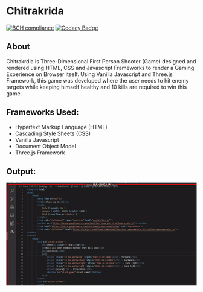 # Chitrakrida
[![BCH compliance](https://bettercodehub.com/edge/badge/HarshCasper/Chitrakrida?branch=master)](https://bettercodehub.com/)
[![Codacy Badge](https://api.codacy.com/project/badge/Grade/2bc6c9769dac4742bdfbfd82c8409d2e)](https://www.codacy.com/manual/HarshCasper/Chitrakrida?utm_source=github.com&amp;utm_medium=referral&amp;utm_content=HarshCasper/Chitrakrida&amp;utm_campaign=Badge_Grade)
## About 

Chitrakrdia is Three-Dimensional First Person Shooter (Game) designed and rendered using HTML, CSS and Javascript Frameworks to render
a Gaming Experience on Browser itself. Using Vanilla Javascript and Three.js Framework, this game was developed where the user needs to hit enemy targets while keeping himself healthy and 10 kills are required to win this game. 

## Frameworks Used: 

- Hypertext Markup Language (HTML)
- Cascading Style Sheets (CSS)
- Vanilla Javascript
- Document Object Model
- Three.js Framework

## Output:

![image](https://github.com/HarshCasper/Chitrakrida/blob/master/images/ezgif-1-930e916265b2.gif)
